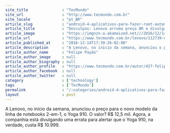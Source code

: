 ```yaml
---
site_title               : "TecMundo"
site_url                 : "http://www.tecmundo.com.br"
site_locale              : "pt_BR"
article_slug             : "android-4-aplicativos-para-fazer-root-automaticamente-em-seu-celular"
article_title            : "Desculpas: Lenovo arruma preço BR e divulga novo valor para o Yoga 910"
article_image            : "https://imgnzn-a.akamaized.net///2016/12/14/14163831716253-t1200x480.jpg"
article_url              : "https://www.tecmundo.com.br/lenovo/112739-desculpas-lenovo-arruma-preco-br-divulga-novo-valor-yoga-910.htm"
article_published_at     : "2016-12-14T17:39:26-02:00"
article_description      : "A Lenovo, no início da semana, anunciou o preço para o novo modelo da linha de notebooks 2-em-1, o Yoga 910. O valor? R$ 12,5 mil. Agora, a companhia está divulgando uma errata para alertar que o Yoga 910, na verdade, custa R$ 10.999."
article_author_name      : "Felipe Payão"
article_author_image     : null
article_author_biography : null
article_author_profile   : "https://www.tecmundo.com.br/autor/427-felipe-payao/"
article_author_facebook  : null
article_author_twitter   : null
category                 : ['technology']
tags                     : ['TecMundo']
permalink                : "/:categories/android-4-aplicativos-para-fazer-root-automaticamente-em-seu-celular/"
layout                   : post
---
```


A Lenovo, no início da semana, anunciou o preço para o novo modelo da linha de notebooks 2-em-1, o Yoga 910. O valor? R$ 12,5 mil. Agora, a companhia está divulgando uma errata para alertar que o Yoga 910, na verdade, custa R$ 10.999.
